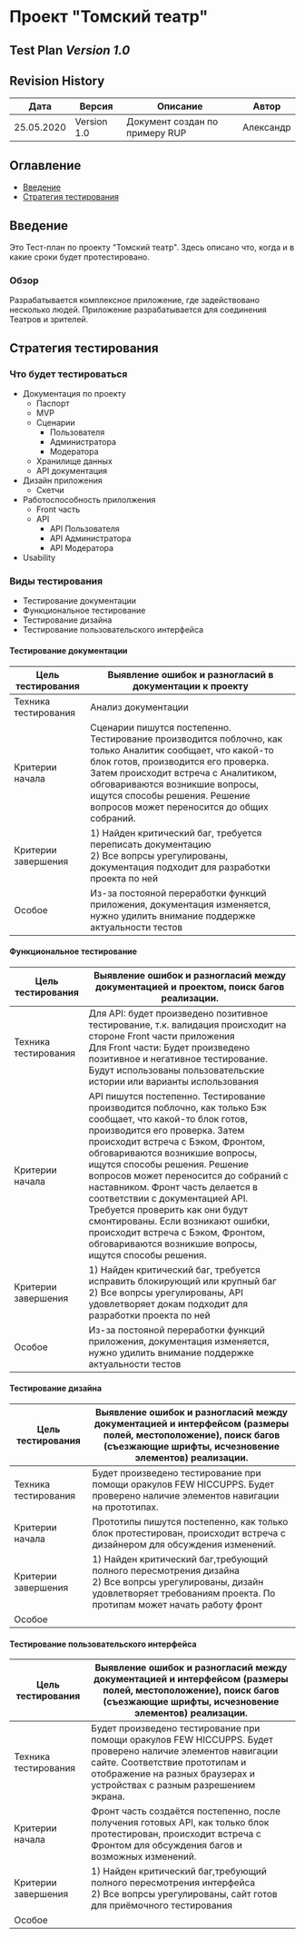 # Проект "Томский театр"

## Test Plan  *Version 1.0*

## Revision History

| Дата       | Версия      | Описание                       | Автор     |
| ---------- | ----------- | ------------------------------ | --------- |
| 25.05.2020 | Version 1.0 | Документ создан по примеру RUP | Александр |

## Оглавление

* [Введение](#Введение)
* [Стратегия тестирования](#Стратегия)

## Введение <a name="Введение"></a>

Это Тест-план по проекту "Томский театр". Здесь описано что, когда и в какие сроки будет протестировано.

### Обзор

Разрабатывается комплексное приложение, где задействовано несколько людей. Приложение разрабатывается для соединения Театров и зрителей.

## Стратегия тестирования <a name="Стратегия"></a>

### Что будет тестироваться

* Документация по проекту
  * Паспорт
  * MVP
  * Сценарии
    * Пользователя
    * Администратора
    * Модератора
  * Хранилище данных
  * API документация
* Дизайн приложения
  * Скетчи
* Работоспособность прилолжения
  * Front часть
  * API 
    * API Пользователя
    * API Администратора
    * API Модератора
* Usability


### Виды тестирования

* Тестирование документации
* Функциональное тестирование
* Тестирование дизайна
* Тестирование пользовательского интерфейса


#### Тестирование документации

| Цель тестирования    | Выявление ошибок и разногласий в документации к проекту      |
| -------------------- | ------------------------------------------------------------ |
| Техника тестирования | Анализ документации                                          |
| Критерии начала      | Сценарии пишутся постепенно. Тестирование производится поблочно, как только Аналитик сообщает, что какой-то блок готов, производится его проверка. Затем происходит встреча с Аналитиком, обговариваются возникшие вопросы, ищутся способы решения. Решение вопросов может переносится до общих собраний. |
| Критерии завершения  | 1) Найден критический баг, требуется переписать документацию <br> 2) Все вопрсы урегулированы, документация подходит для разработки проекта по ней |
| Особое               | Из-за постояной переработки функций приложения, документация изменяется, нужно удилить внимание поддержке актуальности тестов |

#### Функциональное тестирование


| Цель тестирования    | Выявление ошибок и разногласий между документацией и проектом, поиск багов реализации. |
| -------------------- | ------------------------------------------------------------ |
| Техника тестирования | Для API: будет произведено позитивное тестирование, т.к. валидация происходит на стороне Front части приложения<br> Для Front части: Будет произведено позитивное и негативное тестирование. Будут использованы пользовательские истории или варианты использования |
| Критерии начала      | API пишутся постепенно. Тестирование производится поблочно, как только Бэк сообщает, что какой-то блок готов, производится его проверка. Затем происходит встреча с Бэком, Фронтом, обговариваются возникшие вопросы, ищутся способы решения. Решение вопросов может переносится до собраний с наставником. Фронт часть делается в соответствии с документацией API. Требуется проверить как они будут смонтированы. Если возникают ошибки, происходит встреча с Бэком, Фронтом, обговариваются возникшие вопросы, ищутся способы решения. |
| Критерии завершения  | 1) Найден критический баг, требуется исправить блокирующий или крупный баг <br> 2) Все вопрсы урегулированы, API удовлетворяет докам подходит для разработки проекта по ней |
| Особое               | Из-за постояной переработки функций приложения, документация изменяется, нужно удилить внимание поддержке актуальности тестов |

#### Тестирование дизайна


| Цель тестирования    | Выявление ошибок и разногласий между документацией и интерфейсом (размеры полей, местоположение), поиск багов (съезжающие шрифты, исчезновение элементов) реализации. |
| -------------------- | ------------------------------------------------------------ |
| Техника тестирования | Будет произведено тестирование при помощи оракулов FEW HICCUPPS. Будет проверено наличие элементов навигации на прототипах. |
| Критерии начала      | Прототипы пишутся постепенно, как только блок протестирован, происходит встреча с дизайнером для обсуждения изменений. |
| Критерии завершения  | 1) Найден критический баг,требующий полного пересмотрения дизайна <br> 2) Все вопрсы урегулированы, дизайн удовлетворяет требованиям проекта. По протипам может начать работу фронт |
| Особое               |                                                              |

#### Тестирование пользовательского интерфейса


| Цель тестирования    | Выявление ошибок и разногласий между документацией и интерфейсом (размеры полей, местоположение), поиск багов (съезжающие шрифты, исчезновение элементов) реализации. |
| -------------------- | ------------------------------------------------------------ |
| Техника тестирования | Будет произведено тестирование при помощи оракулов FEW HICCUPPS. Будет проверено наличие элементов навигации сайте. Соответствие прототипам и отображение на разных браузерах и устройствах с разным разрешением экрана. |
| Критерии начала      | Фронт часть создаётся постепенно, после получения готовых API, как только блок протестирован, происходит встреча с Фронтом для обсуждения багов и возможных изменений. |
| Критерии завершения  | 1) Найден критический баг,требующий полного пересмотрения интерфейса <br> 2) Все вопрсы урегулированы, сайт готов для приёмочного тестирования |
| Особое               |                                                              |
